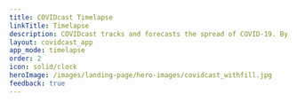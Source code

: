 ```yaml
---
title: COVIDcast Timelapse
linkTitle: Timelapse
description: COVIDcast tracks and forecasts the spread of COVID-19. By Carnegie Mellon's Delphi Research Group.
layout: covidcast_app
app_mode: timelapse
order: 2
icon: solid/clock
heroImage: /images/landing-page/hero-images/covidcast_withfill.jpg
feedback: true
---
```

